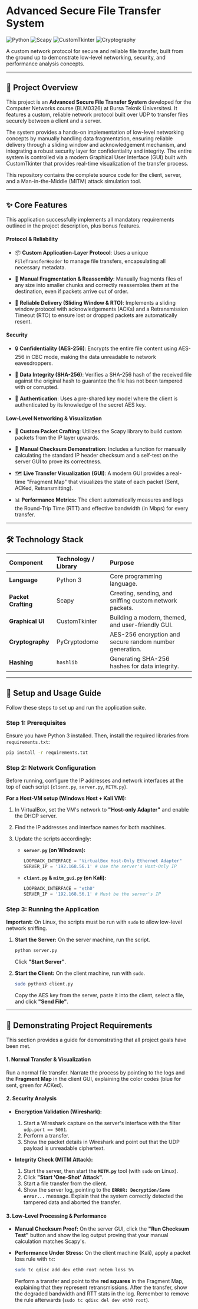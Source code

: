 # Advanced Secure File Transfer System
![Python](https://img.shields.io/badge/python-3.11-blue.svg)
![Scapy](https://img.shields.io/badge/scapy-2.5.0-orange.svg)
![CustomTkinter](https://img.shields.io/badge/gui-customtkinter-green.svg)
![Cryptography](https://img.shields.io/badge/crypto-pycryptodome-red.svg)

A custom network protocol for secure and reliable file transfer, built from the ground up to demonstrate low-level networking, security, and performance analysis concepts.

---

## 📖 Project Overview

This project is an **Advanced Secure File Transfer System** developed for the Computer Networks course (BLM0326) at Bursa Teknik Üniversitesi. It features a custom, reliable network protocol built over UDP to transfer files securely between a client and a server.

The system provides a hands-on implementation of low-level networking concepts by manually handling data fragmentation, ensuring reliable delivery through a sliding window and acknowledgement mechanism, and integrating a robust security layer for confidentiality and integrity. The entire system is controlled via a modern Graphical User Interface (GUI) built with CustomTkinter that provides real-time visualization of the transfer process.

This repository contains the complete source code for the client, server, and a Man-in-the-Middle (MITM) attack simulation tool.



---

## ✨ Core Features

This application successfully implements all mandatory requirements outlined in the project description, plus bonus features.

#### Protocol & Reliability

* 📦 **Custom Application-Layer Protocol**: Uses a unique `FileTransferHeader` to manage file transfers, encapsulating all necessary metadata.

* 🧩 **Manual Fragmentation & Reassembly**: Manually fragments files of any size into smaller chunks and correctly reassembles them at the destination, even if packets arrive out of order.

* 🔄 **Reliable Delivery (Sliding Window & RTO)**: Implements a sliding window protocol with acknowledgements (ACKs) and a Retransmission Timeout (RTO) to ensure lost or dropped packets are automatically resent.

#### Security

* 🔒 **Confidentiality (AES-256)**: Encrypts the entire file content using AES-256 in CBC mode, making the data unreadable to network eavesdroppers.

* 🔐 **Data Integrity (SHA-256)**: Verifies a SHA-256 hash of the received file against the original hash to guarantee the file has not been tampered with or corrupted.

* 🔑 **Authentication**: Uses a pre-shared key model where the client is authenticated by its knowledge of the secret AES key.

#### Low-Level Networking & Visualization

* 🔬 **Custom Packet Crafting**: Utilizes the Scapy library to build custom packets from the IP layer upwards.

* 🧮 **Manual Checksum Demonstration**: Includes a function for manually calculating the standard IP header checksum and a self-test on the server GUI to prove its correctness.

* 🗺️ **Live Transfer Visualization (GUI)**: A modern GUI provides a real-time "Fragment Map" that visualizes the state of each packet (Sent, ACKed, Retransmitting).

* 📊 **Performance Metrics:** The client automatically measures and logs the Round-Trip Time (RTT) and effective bandwidth (in Mbps) for every transfer.

---

## 🛠️ Technology Stack

| Component | Technology / Library | Purpose | 
| :--- | :--- | :--- |
| **Language** | Python 3 | Core programming language. | 
| **Packet Crafting** | Scapy | Creating, sending, and sniffing custom network packets. | 
| **Graphical UI** | CustomTkinter | Building a modern, themed, and user-friendly GUI. | 
| **Cryptography** | PyCryptodome | AES-256 encryption and secure random number generation. | 
| **Hashing** | `hashlib` | Generating SHA-256 hashes for data integrity. | 

---

## 🚀 Setup and Usage Guide

Follow these steps to set up and run the application suite.

### Step 1: Prerequisites

Ensure you have Python 3 installed. Then, install the required libraries from `requirements.txt`:

```bash
pip install -r requirements.txt
```

### Step 2: Network Configuration

Before running, configure the IP addresses and network interfaces at the top of each script (`client.py`, `server.py`, `MITM.py`).

**For a Host-VM setup (Windows Host + Kali VM):**

1. In VirtualBox, set the VM's network to **"Host-only Adapter"** and enable the DHCP server.
2. Find the IP addresses and interface names for both machines.
3. Update the scripts accordingly:

   * **`server.py` (on Windows):**
     ```python
     LOOPBACK_INTERFACE = "VirtualBox Host-Only Ethernet Adapter"
     SERVER_IP = '192.168.56.1' # Use the server's Host-Only IP
     ```

   * **`client.py` & `mitm_gui.py` (on Kali):**
     ```python
     LOOPBACK_INTERFACE = "eth0"
     SERVER_IP = '192.168.56.1' # Must be the server's IP
     ```

### Step 3: Running the Application

**Important:** On Linux, the scripts must be run with `sudo` to allow low-level network sniffing.

1. **Start the Server:** On the server machine, run the script.
   ```bash
   python server.py
   ```
   Click **"Start Server"**.

2. **Start the Client:** On the client machine, run with `sudo`.
   ```bash
   sudo python3 client.py
   ```
   Copy the AES key from the server, paste it into the client, select a file, and click **"Send File"**.

---

## 🔬 Demonstrating Project Requirements

This section provides a guide for demonstrating that all project goals have been met.

#### 1. Normal Transfer & Visualization

Run a normal file transfer. Narrate the process by pointing to the logs and the **Fragment Map** in the client GUI, explaining the color codes (blue for sent, green for ACKed).


#### 2. Security Analysis

* **Encryption Validation (Wireshark):**
  1. Start a Wireshark capture on the server's interface with the filter `udp.port == 5001`.
  2. Perform a transfer.
  3. Show the packet details in Wireshark and point out that the UDP payload is unreadable ciphertext.

* **Integrity Check (MITM Attack):**
  1. Start the server, then start the **`MITM.py`** tool (with `sudo` on Linux).
  2. Click **"Start 'One-Shot' Attack"**.
  3. Start a file transfer from the client.
  4. Show the server log, pointing to the **`ERROR: Decryption/Save error...`** message. Explain that the system correctly detected the tampered data and aborted the transfer.

#### 3. Low-Level Processing & Performance

* **Manual Checksum Proof:** On the server GUI, click the **"Run Checksum Test"** button and show the log output proving that your manual calculation matches Scapy's.

* **Performance Under Stress:** On the client machine (Kali), apply a packet loss rule with `tc`:
  ```bash
  sudo tc qdisc add dev eth0 root netem loss 5%
  ```
  Perform a transfer and point to the **red squares** in the Fragment Map, explaining that they represent retransmissions. After the transfer, show the degraded bandwidth and RTT stats in the log. Remember to remove the rule afterwards (`sudo tc qdisc del dev eth0 root`).
